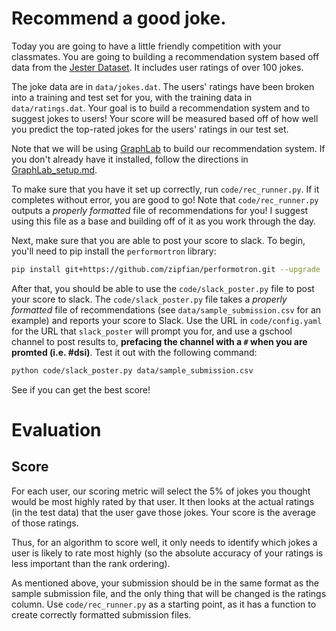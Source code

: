 # Recommend a good joke.

Today you are going to have a little friendly competition with your classmates. 
You are going to building a recommendation system based off data from the 
[Jester Dataset](http://eigentaste.berkeley.edu/dataset/). It includes user 
ratings of over 100 jokes.

The joke data are in `data/jokes.dat`. The users'
ratings have been broken into a training and test set for you, with the training 
data in `data/ratings.dat`. Your goal is to build a recommendation system 
and to suggest jokes to users! Your score will be measured based off of how well 
you predict the top-rated jokes for the users' ratings in our test set. 

Note that we will be using [GraphLab](https://dato.com/) to build our 
recommendation system. If you don't already have it installed, follow the 
directions in [GraphLab_setup.md](GraphLab_setup.md).

To make sure that you have it set up correctly, run `code/rec_runner.py`. If it 
completes without error, you are good to go! Note that `code/rec_runner.py` 
outputs a _properly formatted_ file of recommendations for you! I suggest 
using this file as a base and building off of it as you work through the day. 

Next, make sure that you are able to post your score to slack. To begin, you'll
need to pip install the `performortron` library: 

```bash 
pip install git+https://github.com/zipfian/performotron.git --upgrade
```

After that, you should be able to use the `code/slack_poster.py` file to 
post your score to slack. The `code/slack_poster.py` file takes a _properly 
formatted_ file of recommendations (see `data/sample_submission.csv` for an 
example) and reports your score to Slack. Use the URL in `code/config.yaml` for 
the URL that `slack_poster` will prompt you for, and use a gschool channel to 
post results to, **prefacing the channel with a `#` when you are promted 
(i.e. #dsi)**. Test it out with the following command:
    
```bash
python code/slack_poster.py data/sample_submission.csv
```

See if you can get the best score! 

# Evaluation

## Score

For each user, our scoring metric will select the 5% of jokes you thought would be most highly rated by that user. It then looks at the actual ratings (in the test data) that the user gave those jokes.  Your score is the average of those ratings.

Thus, for an algorithm to score well, it only needs to identify which jokes a user is likely to rate most highly (so the absolute accuracy of your ratings is less important than the rank ordering).

As mentioned above, your submission should be in the same format as the sample 
submission file, and the only thing that will be changed is the ratings column. 
Use `code/rec_runner.py` as a starting point, as it has a function to create 
correctly formatted submission files.
